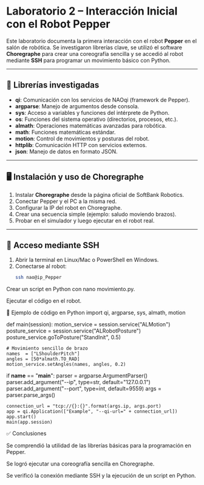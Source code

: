 # Laboratorio 2 – Interacción Inicial con el Robot Pepper

Este laboratorio documenta la primera interacción con el robot **Pepper** en el salón de robótica. Se investigaron librerías clave, se utilizó el software **Choregraphe** para crear una coreografía sencilla y se accedió al robot mediante **SSH** para programar un movimiento básico con Python.

---

## 🔧 Librerías investigadas

- **qi**: Comunicación con los servicios de NAOqi (framework de Pepper).  
- **argparse**: Manejo de argumentos desde consola.  
- **sys**: Acceso a variables y funciones del intérprete de Python.  
- **os**: Funciones del sistema operativo (directorios, procesos, etc.).  
- **almath**: Operaciones matemáticas avanzadas para robótica.  
- **math**: Funciones matemáticas estándar.  
- **motion**: Control de movimientos y posturas del robot.  
- **httplib**: Comunicación HTTP con servicios externos.  
- **json**: Manejo de datos en formato JSON.  

---

## 🖥️ Instalación y uso de Choregraphe

1. Instalar **Choregraphe** desde la página oficial de SoftBank Robotics.  
2. Conectar Pepper y el PC a la misma red.  
3. Configurar la IP del robot en Choregraphe.  
4. Crear una secuencia simple (ejemplo: saludo moviendo brazos).  
5. Probar en el simulador y luego ejecutar en el robot real.  

---

## 🔑 Acceso mediante SSH

1. Abrir la terminal en Linux/Mac o PowerShell en Windows.  
2. Conectarse al robot:  
   ```bash
   ssh nao@ip_Pepper
Crear un script en Python con nano movimiento.py.

Ejecutar el código en el robot.

🤖 Ejemplo de código en Python
import qi, argparse, sys, almath, motion

def main(session):
    motion_service = session.service("ALMotion")
    posture_service = session.service("ALRobotPosture")
    posture_service.goToPosture("StandInit", 0.5)

    # Movimiento sencillo de brazo
    names  = ["LShoulderPitch"]
    angles = [50*almath.TO_RAD]
    motion_service.setAngles(names, angles, 0.2)

if __name__ == "__main__":
    parser = argparse.ArgumentParser()
    parser.add_argument("--ip", type=str, default="127.0.0.1")
    parser.add_argument("--port", type=int, default=9559)
    args = parser.parse_args()

    connection_url = "tcp://{}:{}".format(args.ip, args.port)
    app = qi.Application(["Example", "--qi-url=" + connection_url])
    app.start()
    main(app.session)

✅ Conclusiones

Se comprendió la utilidad de las librerías básicas para la programación en Pepper.

Se logró ejecutar una coreografía sencilla en Choregraphe.

Se verificó la conexión mediante SSH y la ejecución de un script en Python.
